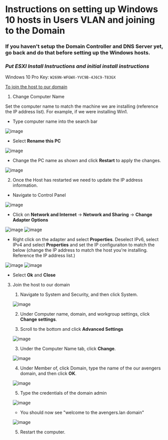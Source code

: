 # Instructions on setting up Windows 10 hosts in Users VLAN and joining to the Domain

### If you haven't setup the Domain Controller and DNS Server yet, go back and do that before setting up the Windows hosts.

### ***Put ESXI Install Instructions and initial install instructions***

Windows 10 Pro Key: `W269N-WFGWX-YVC9B-4J6C9-T83GX`

<u>To join the host to our domain</u>

1. Change Computer Name

Set the computer name to match the machine we are installing (reference the IP address list). For example, if we were installing Win1.

- Type computer name into the search bar

![image](https://github.com/jonezy35/Training-Environment/blob/main/images/Screenshot%202023-03-18%20at%209.52.21%20AM.png?raw=true)

- Select **Rename this PC**

![image](https://github.com/jonezy35/Training-Environment/blob/main/images/Screenshot%202023-03-18%20at%209.54.12%20AM.png?raw=true)

- Change the PC name as shown and click **Restart** to apply the changes.

![image](https://github.com/jonezy35/Training-Environment/blob/main/images/Screenshot%202023-03-18%20at%209.54.47%20AM.png?raw=true)

2. Once the Host has restarted we need to update the IP address information.

- Navigate to Control Panel

![image](https://github.com/jonezy35/Training-Environment/blob/main/images/Screenshot%202023-03-18%20at%2010.01.40%20AM.png?raw=true)

- Click on **Network and Internet** -> **Network and Sharing** -> **Change Adapter Options**

![image](https://github.com/jonezy35/Training-Environment/blob/main/images/Screenshot%202023-03-18%20at%2010.03.39%20AM.png?raw=true)
![image](https://github.com/jonezy35/Training-Environment/blob/main/images/Screenshot%202023-03-18%20at%2010.03.54%20AM.png?raw=true)

- Right click on the adapter and select **Properties**. Deselect IPv6, select IPv4 and select **Properties** and set the IP configuraiton to match the below (change the IP address to match the host you're installing. Reference the IP address list.)

![image](https://github.com/jonezy35/Training-Environment/blob/main/images/Screenshot%202023-03-18%20at%2010.04.16%20AM.png?raw=true)
![image](https://github.com/jonezy35/Training-Environment/blob/main/images/Screenshot%202023-03-18%20at%2010.06.05%20AM.png?raw=true)

- Select **Ok** and **Close**

3. Join the host to our domain

    1. Navigate to System and Security, and then click System.

    ![image](https://github.com/jonezy35/Training-Environment/blob/main/images/Screenshot%202023-03-18%20at%2010.11.51%20AM.png?raw=true)

    2. Under Computer name, domain, and workgroup settings, click **Change settings**.

    3. Scroll to the bottom and click **Advanced Settings**

    ![image](https://github.com/jonezy35/Training-Environment/blob/main/images/Screenshot%202023-03-18%20at%2010.12.45%20AM.png?raw=true)

    3. Under the Computer Name tab, click **Change**.

    ![image](https://github.com/jonezy35/Training-Environment/blob/main/images/Screenshot%202023-03-18%20at%2010.13.20%20AM.png?raw=true)

    4. Under Member of, click Domain, type the name of the our avengers domain, and then click **OK**.

    ![image](https://github.com/jonezy35/Training-Environment/blob/main/images/Screenshot%202023-03-18%20at%2010.14.13%20AM.png?raw=true)

    5. Type the credentials of the domain admin

    ![image](https://github.com/jonezy35/Training-Environment/blob/main/images/Screenshot%202023-03-18%20at%2010.15.02%20AM.png?raw=true)

    - You should now see "welcome to the avengers.lan domain"

    ![image](https://github.com/jonezy35/Training-Environment/blob/main/images/Screenshot%202023-03-18%20at%2010.15.24%20AM.png?raw=true)

    5. Restart the computer.